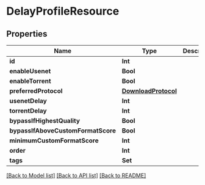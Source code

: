 # DelayProfileResource

## Properties
Name | Type | Description | Notes
------------ | ------------- | ------------- | -------------
**id** | **Int** |  | [optional] 
**enableUsenet** | **Bool** |  | [optional] 
**enableTorrent** | **Bool** |  | [optional] 
**preferredProtocol** | [**DownloadProtocol**](DownloadProtocol.md) |  | [optional] 
**usenetDelay** | **Int** |  | [optional] 
**torrentDelay** | **Int** |  | [optional] 
**bypassIfHighestQuality** | **Bool** |  | [optional] 
**bypassIfAboveCustomFormatScore** | **Bool** |  | [optional] 
**minimumCustomFormatScore** | **Int** |  | [optional] 
**order** | **Int** |  | [optional] 
**tags** | **Set<Int>** |  | [optional] 

[[Back to Model list]](../README.md#documentation-for-models) [[Back to API list]](../README.md#documentation-for-api-endpoints) [[Back to README]](../README.md)


